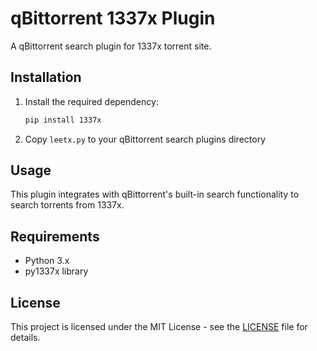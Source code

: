 # qBittorrent 1337x Plugin

A qBittorrent search plugin for 1337x torrent site.

## Installation

1. Install the required dependency:
   ```bash
   pip install 1337x
   ```

2. Copy `leetx.py` to your qBittorrent search plugins directory

## Usage

This plugin integrates with qBittorrent's built-in search functionality to search torrents from 1337x.

## Requirements

- Python 3.x
- py1337x library

## License

This project is licensed under the MIT License - see the [LICENSE](LICENSE) file for details.